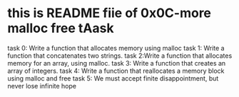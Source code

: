 # this is README fiie of 0x0C-more malloc free tAask


task 0: Write a function that allocates memory using malloc
task 1: Write a function that concatenates two strings.
task 2:Write a function that allocates memory for an array, using malloc.
task 3: Write a function that creates an array of integers.
task 4: Write a function that reallocates a memory block using malloc and free
task 5: We must accept finite disappointment, but never lose infinite hope
